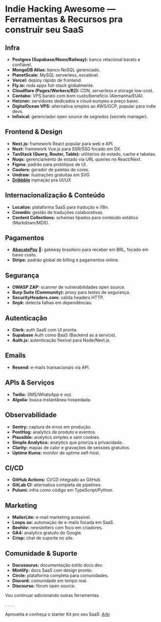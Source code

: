 # Indie Hacking Awesome — Ferramentas & Recursos pra construir seu SaaS

## Infra
- **Postgres (Supabase/Neon/Railway):** banco relacional barato e confiável.  
- **MongoDB Atlas:** banco NoSQL gerenciado.  
- **PlanetScale:** MySQL serverless, escalável.  
- **Vercel:** deploy rápido de frontend.  
- **Fly.io:** roda apps full-stack globalmente.  
- **Cloudflare (Pages/Workers/R2):** CDN, serverless e storage low-cost.  
- **Contabo:** VPS barato com bom custo/benefício (Alemanha/EUA).  
- **Hetzner:** servidores dedicados e cloud europeu a preço baixo.  
- **DigitalOcean VPS:** alternativa simples ao AWS/GCP, popular para indie devs.  
- **Infisical:** gerenciador open source de segredos (secrets manager).  

## Frontend & Design
- **Next.js:** framework React popular para web e API.
- **Nuxt:** framework Vue.js para SSR/SSG focado em DX.
- **TanStack (Query, Router, Table):** utilitários de estado, cache e tabelas.
- **Nuqs:** gerenciamento de estado via URL queries no React/Next.
- **Figma:** padrão para protótipos de UI.
- **Coolors:** gerador de paletas de cores.
- **Undraw:** ilustrações gratuitas em SVG
- **[Dribbble](https://dribbble.com/)** inpiração pra UI/UX

## Internacionalização & Conteúdo
- **Localize:** plataforma SaaS para tradução e i18n.
- **Crowdin:** gestão de traduções colaborativas.
- **Content Collections:** schemas tipados para conteúdo estático (Markdown/MDX).

## Pagamentos 
- **[AbacatePay](https://www.abacatepay.com/) 🥑:** gateway brasileiro para receber em BRL, focado em baixo custo.  
- **Stripe:** padrão global de billing e pagamentos online.  

## Segurança
- **OWASP ZAP:** scanner de vulnerabilidades open source.  
- **Burp Suite (Community):** proxy para testes de segurança.  
- **SecurityHeaders.com:** valida headers HTTP.  
- **Snyk:** detecta falhas em dependências.

## Autenticação
- **Clerk:** auth SaaS com UI pronta.  
- **Supabase** Auth como BaaS (Backend as a service).
- **Auth.js:** autenticação flexível para Node/Next.js.  

## Emails
- **Resend:** e-mails transacionais via API.  

## APIs & Serviços
- **Twilio:** SMS/WhatsApp e voz.  
- **Algolia:** busca instantânea hospedada.  

## Observabilidade
- **Sentry:** captura de erros em produção.  
- **PostHog:** analytics de produto e eventos.  
- **Plausible:** analytics simples e sem cookies.  
- **Simple Analytics:** analytics que prioriza a privacidade..  
- **Clarity:** mapas de calor e gravações de sessões gratuitos.  
- **Uptime Kuma:** monitor de uptime self-host.  

## CI/CD
- **GitHub Actions:** CI/CD integrado ao GitHub.  
- **GitLab CI:** alternativa completa de pipelines.  
- **Pulumi:** infra como código em TypeScript/Python.  

## Marketing
- **MailerLite:** e-mail marketing acessível.  
- **Loops.so:** automação de e-mails focada em SaaS.  
- **Beehiiv:** newsletters com foco em criadores.  
- **GA4:** analytics gratuito do Google.  
- **Crisp:** chat de suporte no site.  

## Comunidade & Suporte
- **Docusaurus:** documentação estilo docs.dev.  
- **Mintlify:** docs SaaS com design pronto.  
- **Circle:** plataforma completa para comunidades.  
- **Discord:** comunidade em tempo real.  
- **Discourse:** fórum open source.



Vou continuar adicionando outras ferramentas.

.
.
.
.

Aproveita e conheça o starter Kit pro seu SaaS: [Arki](https://www.usearki.dev/utm_source=github)
